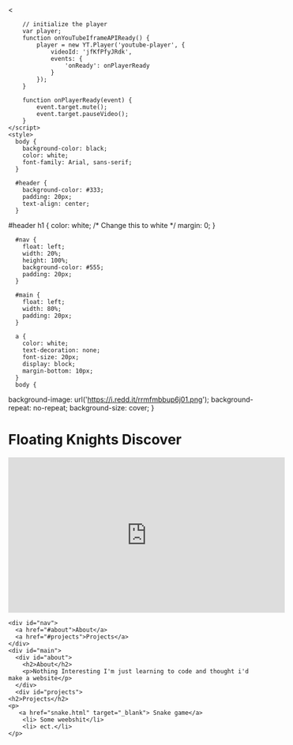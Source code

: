 <<html>
<head>
    <title>Floating Knights Discover</title>
    <style>
        /* styles for the website */
    </style>
    <script src="https://www.youtube.com/iframe_api?key=AIzaSyDwmpC78HpdErthgATbwCbB971joJKV3po"></script>

        // initialize the player
        var player;
        function onYouTubeIframeAPIReady() {
            player = new YT.Player('youtube-player', {
                videoId: 'jfKfPfyJRdk',
                events: {
                    'onReady': onPlayerReady
                }
            });
        }

        function onPlayerReady(event) {
            event.target.mute();
            event.target.pauseVideo();
        }
    </script>
    <style>
      body {
        background-color: black;
        color: white;
        font-family: Arial, sans-serif;
      }

      #header {
        background-color: #333;
        padding: 20px;
        text-align: center;
      }

 #header h1 {
    color: white;  /* Change this to white */
    margin: 0;
}

      #nav {
        float: left;
        width: 20%;
        height: 100%;
        background-color: #555;
        padding: 20px;
      }

      #main {
        float: left;
        width: 80%;
        padding: 20px;
      }

      a {
        color: white;
        text-decoration: none;
        font-size: 20px;
        display: block;
        margin-bottom: 10px;
      }
      body {
  background-image: url('https://i.redd.it/rrmfmbbup6j01.png');
  background-repeat: no-repeat;
  background-size: cover;
}
    </style>

  </head>
  <body>
    <div id="header">
      <h1>Floating Knights Discover</h1>
    </div>
<div id="youtube-player">
    <iframe width="560" height="315" src="https://www.youtube.com/embed/jfKfPfyJRdk" frameborder="0" allow="accelerometer; autoplay; encrypted-media; gyroscope; picture-in-picture" allowfullscreen></iframe>
</div>

    <div id="nav">
      <a href="#about">About</a>
      <a href="#projects">Projects</a>
    </div>
    <div id="main">
      <div id="about">
        <h2>About</h2>
        <p>Nothing Interesting I'm just learning to code and thought i'd make a website</p>
      </div>
      <div id="projects">
    <h2>Projects</h2>
    <p>
       <a href="snake.html" target="_blank"> Snake game</a>
        <li> Some weebshit</li>
        <li> ect.</li>
    </p>
</div>
    
   
 